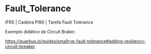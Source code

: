 # Fault_Tolerance
IFRS | Cadeira PWII | Tarefa Fault Tolerance


Exemplo didático de Circuit Braker.


https://quarkus.io/guides/smallrye-fault-tolerance#adding-resiliency-circuit-breaker
